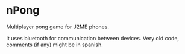 nPong
=====

Multiplayer pong game for J2ME phones.

It uses bluetooth for communication between devices. Very old code, comments (if any) might be in spanish.
